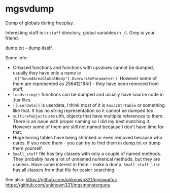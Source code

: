 # mgsvdump
Dump of globals during freeplay.

Interesting stuff is in `stuff` directory, global variables in `_G`. Grep is your friend.

dump.txt - dump itself.

Some info:
* C-based functions and functions with upvalues cannot be dumped, usually they have only a name ie `_G["SoundAreaGlobalBody"].OverwriteParameter()`. However some of them are represented as 256412184() - they have been removed from stuff.
* `loadstring()` functions can be dumped and usually have source code in .lua files.
* `[[userdata]]` is userdata, I think most of it is `Fox32StrTable` or something like that. It has no string representation so it cannot be dumped too.
* `multirefobjects` are uhh, objects that have multiplie references to them. There is an issue with proper naming so I did my best matching it. However some of them are still not named because I don't have time for that.
* Huge boring tables have being shrinked or even removed because who cares. If you need them - you can try to find them in dump.txt or dump them yourself.
* `Small_stuff` file has tiny classes with only a couple of named methods. They probably have a lot of unnamed numerical methods, but they are useless. Have some interest in them - make a dump. `Small_staff_list` has all classes from that file for easier searching.


See also:
	https://github.com/unknown321/mgswaifus
	https://github.com/unknown321/mgsmonsterguns